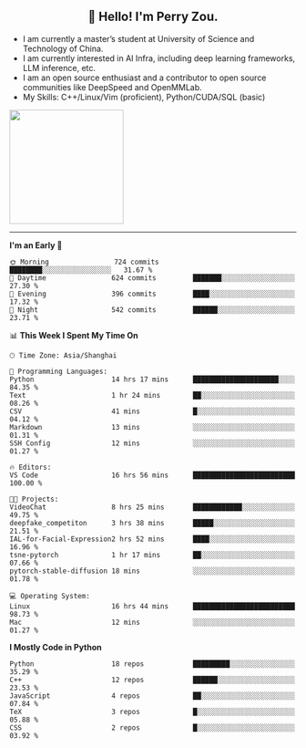 <h2 align="center">👋 Hello! I'm Perry Zou.</h2>

- I am currently a master’s student at University of Science and Technology of China.
- I am currently interested in AI Infra, including deep learning frameworks, LLM inference, etc.
- I am an open source enthusiast and a contributor to open source communities like DeepSpeed and OpenMMLab.
- My Skills: C++/Linux/Vim (proficient), Python/CUDA/SQL (basic)

<img height=200 align="center" src="https://github-readme-stats.vercel.app/api?username=zonepg" />

-------

<!--START_SECTION:waka-->
**I'm an Early 🐤** 

```text
🌞 Morning                724 commits         ████████░░░░░░░░░░░░░░░░░   31.67 % 
🌆 Daytime                624 commits         ███████░░░░░░░░░░░░░░░░░░   27.30 % 
🌃 Evening                396 commits         ████░░░░░░░░░░░░░░░░░░░░░   17.32 % 
🌙 Night                  542 commits         ██████░░░░░░░░░░░░░░░░░░░   23.71 % 
```


📊 **This Week I Spent My Time On** 

```text
🕑︎ Time Zone: Asia/Shanghai

💬 Programming Languages: 
Python                   14 hrs 17 mins      █████████████████████░░░░   84.35 % 
Text                     1 hr 24 mins        ██░░░░░░░░░░░░░░░░░░░░░░░   08.26 % 
CSV                      41 mins             █░░░░░░░░░░░░░░░░░░░░░░░░   04.12 % 
Markdown                 13 mins             ░░░░░░░░░░░░░░░░░░░░░░░░░   01.31 % 
SSH Config               12 mins             ░░░░░░░░░░░░░░░░░░░░░░░░░   01.27 % 

🔥 Editors: 
VS Code                  16 hrs 56 mins      █████████████████████████   100.00 % 

🐱‍💻 Projects: 
VideoChat                8 hrs 25 mins       ████████████░░░░░░░░░░░░░   49.75 % 
deepfake_competiton      3 hrs 38 mins       █████░░░░░░░░░░░░░░░░░░░░   21.51 % 
IAL-for-Facial-Expression2 hrs 52 mins       ████░░░░░░░░░░░░░░░░░░░░░   16.96 % 
tsne-pytorch             1 hr 17 mins        ██░░░░░░░░░░░░░░░░░░░░░░░   07.66 % 
pytorch-stable-diffusion 18 mins             ░░░░░░░░░░░░░░░░░░░░░░░░░   01.78 % 

💻 Operating System: 
Linux                    16 hrs 44 mins      █████████████████████████   98.73 % 
Mac                      12 mins             ░░░░░░░░░░░░░░░░░░░░░░░░░   01.27 % 
```

**I Mostly Code in Python** 

```text
Python                   18 repos            █████████░░░░░░░░░░░░░░░░   35.29 % 
C++                      12 repos            ██████░░░░░░░░░░░░░░░░░░░   23.53 % 
JavaScript               4 repos             ██░░░░░░░░░░░░░░░░░░░░░░░   07.84 % 
TeX                      3 repos             █░░░░░░░░░░░░░░░░░░░░░░░░   05.88 % 
CSS                      2 repos             █░░░░░░░░░░░░░░░░░░░░░░░░   03.92 % 
```




<!--END_SECTION:waka-->
